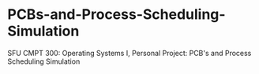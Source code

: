 # PCBs-and-Process-Scheduling-Simulation
SFU CMPT 300: Operating Systems I, Personal Project: PCB's and Process Scheduling Simulation
